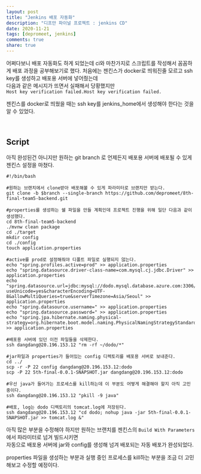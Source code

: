 ```yaml
---
layout: post
title: "Jenkins 배포 자동화"    
description: "디프만 파이널 프로젝트 : jenkins CD"
date: 2020-11-21
tags: [depromeet, jenkins]
comments: true
share: true
--- 
```


어쩌다보니 배포 자동화도 하게 되었는데 ci와 마찬가지로 스크립트를 작성해서 꼼꼼하게 배포 과정을 공부해보기로 했다.
처음에는 젠킨스가 docker로 띄워진줄 모르고 ssh key를 생성하고 배포용 서버에 넣어줬는데   
다음과 같은 메시지가 뜨면서 실패해서 당황했지만     
`Host key verification failed.Host key verification failed.`    

젠킨스를 docker로 띄웠을 때는 ssh key를 jenkins_home에서 생성해야 한다는 것을 알 수 있었다.           


<br />       

## Script              

아직 완성된건 아니지만 원하는 git branch 로 언제든지 배포용 서버에 배포될 수 있게 젠킨스 설정을 마쳤다.   


```
#!/bin/bash 

#원하는 브랜치에서 clone받아 배포해볼 수 있게 파라미터로 브랜치만 받는다. 
git clone -b $branch --single-branch https://github.com/depromeet/8th-final-team5-backend.git

#properties를 생성하는 쉘 파일을 만들 계획인데 프로젝트 진행을 위해 일단 다음과 같이 생성했다. 
cd 8th-final-team5-backend
./mvnw clean package
cd ./target
mkdir config
cd ./config
touch application.properties

#active를 prod로 설정해줘야 디폴트 파일로 실행되지 않는다. 
echo "spring.profiles.active=prod" >> application.properties
echo "spring.datasource.driver-class-name=com.mysql.cj.jdbc.Driver" >> application.properties
echo "spring.datasource.url=jdbc:mysql://dodo.mysql.database.azure.com:3306/dodo?useUnicode=yes&characterEncoding=UTF-8&allowMultiQueries=true&serverTimezone=Asia/Seoul" >> application.properties
echo "spring.datasource.username=" >> application.properties
echo "spring.datasource.password=" >> application.properties
echo "spring.jpa.hibernate.naming.physical-strategy=org.hibernate.boot.model.naming.PhysicalNamingStrategyStandardImpl" >> application.properties

#배포용 서버에 있던 이전 파일들을 삭제한다. 
ssh dangdang@20.196.153.12 "rm -rf ~/dodo/*"

#jar파일과 properties가 들어있는 config 디렉토리를 배포용 서버로 보내준다. 
cd ../
scp -r -P 22 config dangdang@20.196.153.12:dodo
scp -P 22 5th-final-0.0.1-SNAPSHOT.jar dangdang@20.196.153.12:dodo

#우선 java가 들어가는 프로세스를 kill하는데 이 부분도 어떻게 해결해야 할지 아직 고민중이다.
ssh dangdang@20.196.153.12 "pkill -9 java"   

#배포, log는 dodo 디렉토리의 tomcat.log에 저장된다. 
ssh dangdang@20.196.153.12 "cd dodo; nohup java -jar 5th-final-0.0.1-SNAPSHOT.jar >> tomcat.log &"
```


아직 많은 부분을 수정해야 하지만 원하는 브랜치를 젠킨스의 `Build With Parameters`에서 파라미터로 넘겨 빌드시키면      
자동으로 배포용 서버에 jar와 config를 생성해 넘겨 배포되는 자동 배포가 완성되었다.   

properties 파일을 생성하는 부분과 실행 중인 프로세스를 kill하는 부분을 조금 더 고민해보고 수정할 예정이다.   




